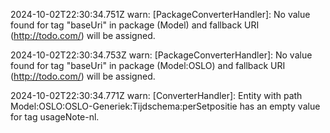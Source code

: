 2024-10-02T22:30:34.751Z warn: [PackageConverterHandler]: No value found for tag "baseUri" in package (Model) and fallback URI (http://todo.com/) will be assigned.

2024-10-02T22:30:34.753Z warn: [PackageConverterHandler]: No value found for tag "baseUri" in package (Model:OSLO) and fallback URI (http://todo.com/) will be assigned.

2024-10-02T22:30:34.771Z warn: [ConverterHandler]: Entity with path Model:OSLO:OSLO-Generiek:Tijdschema:perSetpositie has an empty value for tag usageNote-nl.

